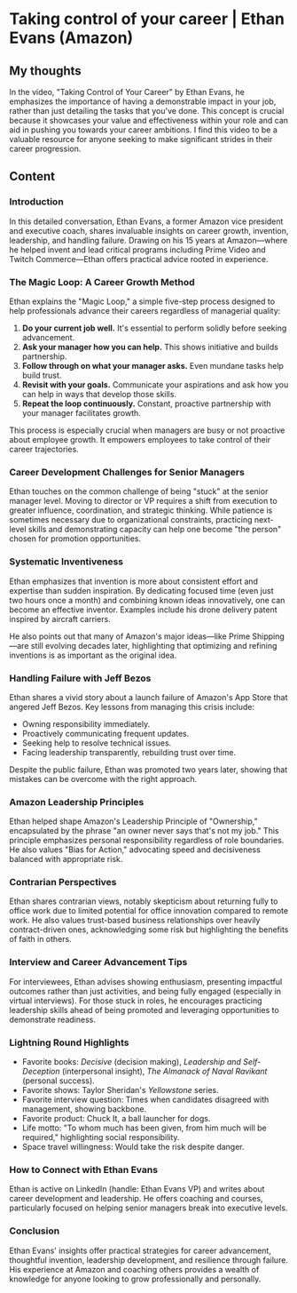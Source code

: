 # Taking control of your career | Ethan Evans (Amazon)

## My thoughts

In the video, "Taking Control of Your Career" by Ethan Evans, he emphasizes the importance of having a demonstrable impact in your job, rather than just detailing the tasks that you've done. This concept is crucial because it showcases your value and effectiveness within your role and can aid in pushing you towards your career ambitions. I find this video to be a valuable resource for anyone seeking to make significant strides in their career progression.


## Content

### Introduction
In this detailed conversation, Ethan Evans, a former Amazon vice president and executive coach, shares invaluable insights on career growth, invention, leadership, and handling failure. Drawing on his 15 years at Amazon—where he helped invent and lead critical programs including Prime Video and Twitch Commerce—Ethan offers practical advice rooted in experience.

### The Magic Loop: A Career Growth Method
Ethan explains the "Magic Loop," a simple five-step process designed to help professionals advance their careers regardless of managerial quality:

1. **Do your current job well.** It's essential to perform solidly before seeking advancement.
2. **Ask your manager how you can help.** This shows initiative and builds partnership.
3. **Follow through on what your manager asks.** Even mundane tasks help build trust.
4. **Revisit with your goals.** Communicate your aspirations and ask how you can help in ways that develop those skills.
5. **Repeat the loop continuously.** Constant, proactive partnership with your manager facilitates growth.

This process is especially crucial when managers are busy or not proactive about employee growth. It empowers employees to take control of their career trajectories.

### Career Development Challenges for Senior Managers
Ethan touches on the common challenge of being "stuck" at the senior manager level. Moving to director or VP requires a shift from execution to greater influence, coordination, and strategic thinking. While patience is sometimes necessary due to organizational constraints, practicing next-level skills and demonstrating capacity can help one become "the person" chosen for promotion opportunities.

### Systematic Inventiveness
Ethan emphasizes that invention is more about consistent effort and expertise than sudden inspiration. By dedicating focused time (even just two hours once a month) and combining known ideas innovatively, one can become an effective inventor. Examples include his drone delivery patent inspired by aircraft carriers.

He also points out that many of Amazon's major ideas—like Prime Shipping—are still evolving decades later, highlighting that optimizing and refining inventions is as important as the original idea.

### Handling Failure with Jeff Bezos
Ethan shares a vivid story about a launch failure of Amazon's App Store that angered Jeff Bezos. Key lessons from managing this crisis include:

- Owning responsibility immediately.
- Proactively communicating frequent updates.
- Seeking help to resolve technical issues.
- Facing leadership transparently, rebuilding trust over time.

Despite the public failure, Ethan was promoted two years later, showing that mistakes can be overcome with the right approach.

### Amazon Leadership Principles
Ethan helped shape Amazon's Leadership Principle of "Ownership," encapsulated by the phrase "an owner never says that's not my job." This principle emphasizes personal responsibility regardless of role boundaries. He also values "Bias for Action," advocating speed and decisiveness balanced with appropriate risk.

### Contrarian Perspectives
Ethan shares contrarian views, notably skepticism about returning fully to office work due to limited potential for office innovation compared to remote work. He also values trust-based business relationships over heavily contract-driven ones, acknowledging some risk but highlighting the benefits of faith in others.

### Interview and Career Advancement Tips
For interviewees, Ethan advises showing enthusiasm, presenting impactful outcomes rather than just activities, and being fully engaged (especially in virtual interviews). For those stuck in roles, he encourages practicing leadership skills ahead of being promoted and leveraging opportunities to demonstrate readiness.

### Lightning Round Highlights
- Favorite books: *Decisive* (decision making), *Leadership and Self-Deception* (interpersonal insight), *The Almanack of Naval Ravikant* (personal success).
- Favorite shows: Taylor Sheridan's *Yellowstone* series.
- Favorite interview question: Times when candidates disagreed with management, showing backbone.
- Favorite product: Chuck It, a ball launcher for dogs.
- Life motto: "To whom much has been given, from him much will be required," highlighting social responsibility.
- Space travel willingness: Would take the risk despite danger.

### How to Connect with Ethan Evans
Ethan is active on LinkedIn (handle: Ethan Evans VP) and writes about career development and leadership. He offers coaching and courses, particularly focused on helping senior managers break into executive levels.

### Conclusion
Ethan Evans' insights offer practical strategies for career advancement, thoughtful invention, leadership development, and resilience through failure. His experience at Amazon and coaching others provides a wealth of knowledge for anyone looking to grow professionally and personally.
